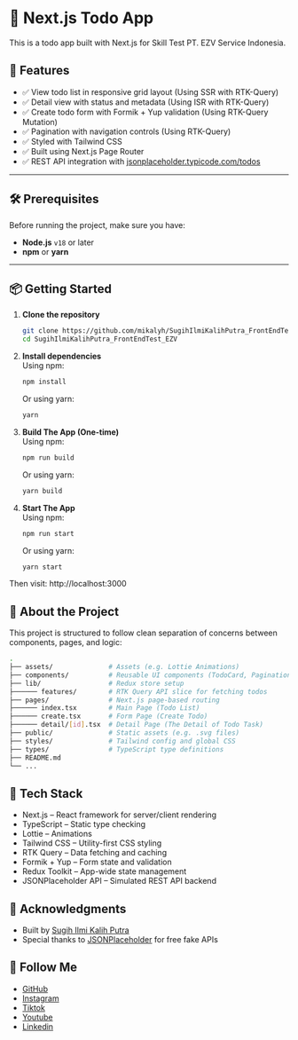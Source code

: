 # 📝 Next.js Todo App

This is a todo app built with Next.js for Skill Test PT. EZV Service Indonesia.

## 🚀 Features

- ✅ View todo list in responsive grid layout  (Using SSR with RTK-Query)
- ✅ Detail view with status and metadata  (Using ISR with RTK-Query)
- ✅ Create todo form with Formik + Yup validation  (Using RTK-Query Mutation)
- ✅ Pagination with navigation controls  (Using RTK-Query)
- ✅ Styled with Tailwind CSS  
- ✅ Built using Next.js Page Router  
- ✅ REST API integration with [jsonplaceholder.typicode.com/todos](https://jsonplaceholder.typicode.com/todos)

---

## 🛠️ Prerequisites

Before running the project, make sure you have:

- **Node.js** `v18` or later  
- **npm** or **yarn**

---

## 📦 Getting Started

1. **Clone the repository**  
   ```bash
   git clone https://github.com/mikalyh/SugihIlmiKalihPutra_FrontEndTest_EZV.git
   cd SugihIlmiKalihPutra_FrontEndTest_EZV
   ```

2. **Install dependencies**  
    Using npm:
   ```bash
   npm install
   ```
    Or using yarn:
   ```bash
   yarn
   ```
3. **Build The App (One-time)**   
    Using npm:
   ```bash
   npm run build
   ```
    Or using yarn:
   ```bash
   yarn build
   ```
4. **Start The App**   
    Using npm:
   ```bash
   npm run start
   ```
    Or using yarn:
   ```bash
   yarn start
   ```
Then visit: http://localhost:3000

## 📂 About the Project

This project is structured to follow clean separation of concerns between components, pages, and logic:
```bash
.
├── assets/              # Assets (e.g. Lottie Animations)
├── components/          # Reusable UI components (TodoCard, Pagination, Footer, etc.)
├── lib/                 # Redux store setup
├────── features/        # RTK Query API slice for fetching todos
├── pages/               # Next.js page-based routing
├────── index.tsx        # Main Page (Todo List)
├────── create.tsx       # Form Page (Create Todo)
├────── detail/[id].tsx  # Detail Page (The Detail of Todo Task)
├── public/              # Static assets (e.g. .svg files)
├── styles/              # Tailwind config and global CSS
├── types/               # TypeScript type definitions
├── README.md
└── ...
```

## 🧰 Tech Stack

- Next.js – React framework for server/client rendering
- TypeScript – Static type checking
- Lottie – Animations
- Tailwind CSS – Utility-first CSS styling
- RTK Query – Data fetching and caching
- Formik + Yup – Form state and validation
- Redux Toolkit – App-wide state management
- JSONPlaceholder API – Simulated REST API backend

## 🙏 Acknowledgments
- Built by [Sugih Ilmi Kalih Putra](https://github.com/Mikalyh) 
- Special thanks to [JSONPlaceholder](https://jsonplaceholder.typicode.com) for free fake APIs

## 💖 Follow Me
- [GitHub](https://github.com/Mikalyh) 
- [Instagram](https://www.instagram.com/mikalyh_/) 
- [Tiktok](https://www.tiktok.com/@_mikalyh) 
- [Youtube](https://www.youtube.com/@mikalyh) 
- [Linkedin](https://www.linkedin.com/in/sugih-ilmi-kalih-putra-8a19a0185/) 